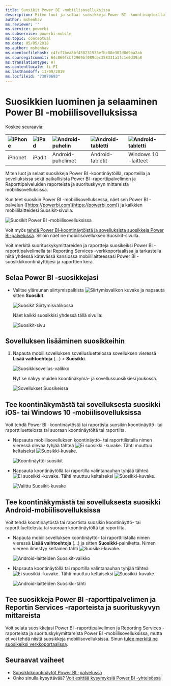 ```yaml
---
title: Suosikit Power BI -mobiilisovelluksissa
description: Miten luot ja selaat suosikkeja Power BI -koontinäytöillä, raporteilla ja sovelluksissa sekä Power BI -raporttipalvelimen ja Raporttipalveluiden raportit ja suorituskyvyn mittarit mobiilisovelluksissa.
author: mshenhav
ms.reviewer: ''
ms.service: powerbi
ms.subservice: powerbi-mobile
ms.topic: conceptual
ms.date: 05/05/2018
ms.author: mshenhav
ms.openlocfilehash: c4fcf7bea8bf458231533efbc88e307d8d9ba2ab
ms.sourcegitcommit: 64c860fcbf2969bf089cec358331a1fc1e0d39a8
ms.translationtype: HT
ms.contentlocale: fi-FI
ms.lasthandoff: 11/09/2019
ms.locfileid: "73870693"
---
```

# <a name="make-and-view-favorites-in-the-power-bi-mobile-apps"></a>Suosikkien luominen ja selaaminen Power BI -mobiilisovelluksissa
Koskee seuraavia:

| ![iPhone](./media/mobile-apps-favorites/iphone-logo-50-px.png) | ![iPad](./media/mobile-apps-favorites/ipad-logo-50-px.png) | ![Android-puhelin](./media/mobile-apps-favorites/android-phone-logo-50-px.png) | ![Android-tabletti](./media/mobile-apps-favorites/android-tablet-logo-50-px.png) | ![Android-tabletti](./media/mobile-apps-favorites/win-10-logo-50-px.png) |
|:--- |:--- |:--- |:--- |:--- |
| iPhonet |iPadit |Android-puhelimet |Android-tabletit |Windows 10 -laitteet |

Miten luot ja selaat suosikkeja Power BI -koontinäytöillä, raporteilla ja sovelluksissa sekä paikallisista Power BI -raporttipalvelimen ja Raporttipalveluiden raporteista ja suorituskyvyn mittareista mobiilisovelluksissa.

Kun teet suosikin Power BI -mobiilisovelluksessa, näet sen Power BI -palvelun ([https://powerbi.com](https://powerbi.com)) ja kaikkien mobiililaitteidesi Suosikit-sivulla. 

![Suosikit Power BI -mobiilisovelluksissa](./media/mobile-apps-favorites/power-bi-android-favorites-reports.png)


Voit myös [tehdä Power BI-koontinäytöistä ja sovelluksista suosikkeja Power BI-palvelussa](../end-user-favorite.md). Silloin näet ne mobiilisovelluksen Suosikit-sivulla.

Voit merkitä suorituskykymittareiden ja raportteja suosikeiksi Power BI -raporttipalvelimella tai Reporting Services -verkkoportaalissa ja tarkastella niitä yhdessä kätevässä kansiossa mobiililaitteessasi Power BI -suosikkikoontinäyttöjesi ja raporttien kera.

## <a name="view-your-power-bi-favorites"></a>Selaa Power BI -suosikkejasi
* Valitse yläreunan siirtymispalkista ![Siirtymisvalikon kuvake](./media/mobile-apps-favorites/power-bi-iphone-global-nav-button.png) ja napsauta sitten **Suosikit**.
  
  ![Suosikit Siirtymisvalikossa](./media/mobile-apps-favorites/power-bi-ipad-faves-pbi-report-server.png)
  
  Näet kaikki suosikkisi yhdessä tällä sivulla:
  
  ![Suosikit-sivu](./media/mobile-apps-favorites/power-bi-ipad-favorites.png)

## <a name="make-an-app-a-favorite"></a>Sovelluksen lisääminen suosikkeihin
1. Napauta mobiilisovelluksen sovellusluettelossa sovelluksen vieressä **Lisää vaihtoehtoja** (...) > **Suosikki**.
   
    ![Suosikkisovellus-valikko](./media/mobile-apps-favorites/power-bi-android-favorite-app-ellipsis.png)
   
    Nyt se näkyy muiden koontinäkymä- ja sovellussuosikkiesi joukossa.
   
    ![Sovellukset Suosikeissa](./media/mobile-apps-favorites/power-bi-android-favorite-apps.png)

## <a name="make-a-dashboard-or-report-a-favorite-in-the-ios-and-windows-10-mobile-apps"></a>Tee koontinäkymästä tai sovelluksesta suosikki iOS- tai Windows 10 -mobiilisovelluksissa
Voit tehdä Power BI -koontinäytöstä tai raportista suosikin koontinäyttö- tai raporttiluettelosta tai suoraan koontinäytöltä tai raportilta.

* Napsauta mobiilisovelluksen koontinäyttö- tai raporttilistalla nimen vieressä olevaa tyhjää tähteä ![Ei suosikki -kuvake](./././media/mobile-apps-favorites/power-bi-mobile-not-favorite-icon.png). Tähti muuttuu keltaiseksi ![Suosikki-kuvake](./././media/mobile-apps-favorites/power-bi-mobile-yes-favorite-icon.png).
  
    ![Koontinäyttö-suosikit](./media/mobile-apps-favorites/power-bi-mobile-make-dashboard-favorite.png)
* Napsauta koontinäytöllä tai raportilla valintanauhan tyhjää tähteä ![Ei suosikki -kuvake](./././media/mobile-apps-favorites/power-bi-mobile-not-favorite-icon.png). Tähti muuttuu keltaiseksi ![Suosikki-kuvake](./././media/mobile-apps-favorites/power-bi-mobile-yes-favorite-icon.png).
  
    ![Valittu Suosikit-kuvake](./media/mobile-apps-favorites/power-bi-mobile-favorite-selected.png)

## <a name="make-a-dashboard-or-report-a-favorite-in-the-android-mobile-apps"></a>Tee koontinäkymästä tai sovelluksesta suosikki Android-mobiilisovelluksissa
Voit tehdä koontinäytöstä tai raportista suosikin koontinäyttö- tai raporttiluettelosta tai suoraan koontinäytöltä tai raportilta.

* Napauta mobiilisovelluksen koontinäyttö- tai raporttilistalla nimen vieressä **Lisää vaihtoehtoja** (...) ja sitten **Suosikki**-painiketta. Nimen viereen ilmestyy keltainen tähti ![Suosikki-kuvake](./././media/mobile-apps-favorites/power-bi-mobile-yes-favorite-icon.png).
  
    ![Android-laitteiden Suosikit-valikko](./media/mobile-apps-favorites/power-bi-android-make-favorite.png)
* Napsauta koontinäytöllä tai raportilla valintanauhan tyhjää tähteä ![Ei suosikki -kuvake](./././media/mobile-apps-favorites/power-bi-mobile-not-favorite-icon.png). Tähti muuttuu keltaiseksi ![Suosikki-kuvake](./media/mobile-apps-favorites/power-bi-android-favorite-icon.png).
  
    ![Android-laitteiden Suosikki-tähti](./media/mobile-apps-favorites/power-bi-android-favorite-in-dashboard.png)

## <a name="make-favorite-power-bi-report-server-and-reporting-services-reports-and-kpis"></a>Tee suosikkeja Power BI -raporttipalvelimen ja Reportin Services -raporteista ja suorituskyvyn mittareista
Voit selata suosikkejasi Power BI -raporttipalvelimen ja Reporting Services -raporteista ja suorituskykymittareista Power BI -mobiilisovelluksissa, mutta et voi tehdä niistä suosikkeja mobiilisovelluksissa. Sinun [tulee merkitä ne suosikeiksi verkkoportaalissa](../../report-server/tutorial-explore-report-server-web-portal.md#tag-your-favorites). 

## <a name="next-steps"></a>Seuraavat vaiheet
* [Suosikkikoontinäytöt Power BI -palvelussa](../end-user-favorite.md) 
* Onko sinulla kysyttävää? [Voit esittää kysymyksiä Power BI -yhteisössä](https://community.powerbi.com/)


